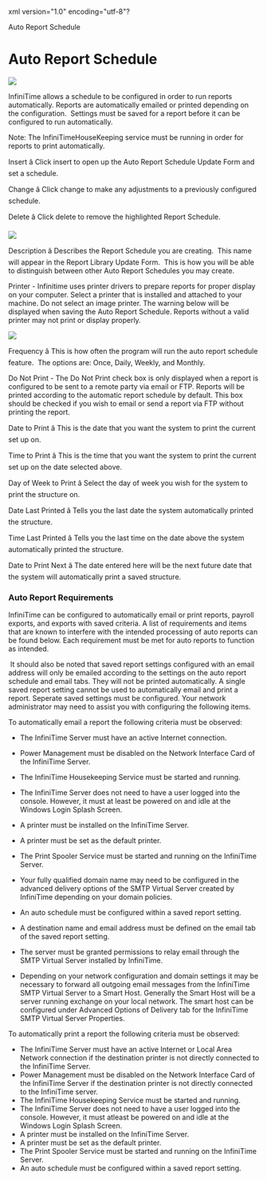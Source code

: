 xml version="1.0" encoding="utf-8"?





Auto Report Schedule




# Auto Report Schedule

![](/img/image-404.png)

InfiniTime allows a schedule to be configured in order to run reports automatically. Reports are automatically emailed or printed depending on the configuration.  Settings must be saved for a report before it can be configured to run automatically.

Note: The InfiniTimeHouseKeeping service must be running in order for reports to print automatically.

Insert â Click insert to open up the Auto Report Schedule Update Form and set a schedule.

Change â Click change to make any adjustments to a previously configured schedule.

Delete â Click delete to remove the highlighted Report Schedule.

![](/img/image-404.png)

Description â Describes the Report Schedule you are creating.  This name will appear in the Report Library Update Form.  This is how you will be able to distinguish between other Auto Report Schedules you may create.

Printer - Infinitime uses printer drivers to prepare reports for proper display on your computer. Select a printer that is installed and attached to your machine. Do not select an image printer. The warning below will be displayed when saving the Auto Report Schedule. Reports without a valid printer may not print or display properly.

![](/img/image-404.png)

Frequency â This is how often the program will run the auto report schedule feature.  The options are: Once, Daily, Weekly, and Monthly.

Do Not Print - The Do Not Print check box is only displayed when a report is configured to be sent to a remote party via email or FTP. Reports will be printed according to the automatic report schedule by default. This box should be checked if you wish to email or send a report via FTP without printing the report.

Date to Print â This is the date that you want the system to print the current set up on.

Time to Print â This is the time that you want the system to print the current set up on the date selected above.

Day of Week to Print â Select the day of week you wish for the system to print the structure on.

Date Last Printed â Tells you the last date the system automatically printed the structure.

Time Last Printed â Tells you the last time on the date above the system automatically printed the structure.

Date to Print Next â The date entered here will be the next future date that the system will automatically print a saved structure.

### Auto Report Requirements

InfiniTime can be configured to automatically email or print reports, payroll exports, and exports with saved criteria. A list of requirements and items that are known to interfere with the intended processing of auto reports can be found below. Each requirement must be met for auto reports to function as intended.

 It should also be noted that saved report settings configured with an email address will only be emailed according to the settings on the auto report schedule and email tabs. They will not be printed automatically. A single saved report setting cannot be used to automatically email and print a report. Seperate saved settings must be configured. Your network administrator may need to assist you with configuring the following items.

To automatically email a report the following criteria must be observed:

* The InfiniTime Server must have an active Internet connection.
* Power Management must be disabled on the Network Interface Card of the InfiniTime Server.
* The InfiniTime Housekeeping Service must be started and running.
* The InfiniTime Server does not need to have a user logged into the console. However, it must at least be powered on and idle at the Windows Login Splash Screen.
* A printer must be installed on the InfiniTime Server.
* A printer must be set as the default printer.
* The Print Spooler Service must be started and running on the InfiniTime Server.
* Your fully qualified domain name may need to be configured in the advanced delivery options of the SMTP Virtual Server created by InfiniTime depending on your domain policies.
* An auto schedule must be configured within a saved report setting.
* A destination name and email address must be defined on the email tab of the saved report setting.
* The server must be granted permissions to relay email through the SMTP Virtual Server installed by InfiniTime.

* Depending on your network configuration and domain settings it may be necessary to forward all outgoing email messages from the InfiniTime SMTP Virtual Server to a Smart Host. Generally the Smart Host will be a server running exchange on your local network. The smart host can be configured under Advanced Options of Delivery tab for the InfiniTime SMTP Virtual Server Properties.

To automatically print a report the following criteria must be observed:

* The InfiniTime Server must have an active Internet or Local Area Network connection if the destination printer is not directly connected to the InfiniTime Server.
* Power Management must be disabled on the Network Interface Card of the InfiniTime Server if the destination printer is not directly connected to the InfiniTime server.
* The InfiniTime Housekeeping Service must be started and running.
* The InfiniTime Server does not need to have a user logged into the console. However, it must atleast be powered on and idle at the Windows Login Splash Screen.
* A printer must be installed on the InfiniTime Server.
* A printer must be set as the default printer.
* The Print Spooler Service must be started and running on the InfiniTime Server.
* An auto schedule must be configured within a saved report setting.